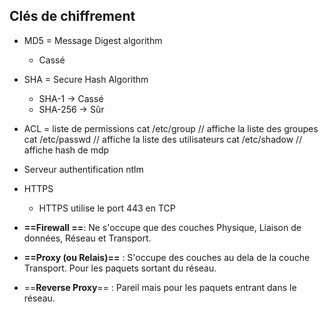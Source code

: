 
## Clés de chiffrement

- MD5 = Message Digest algorithm
	- Cassé
- SHA = Secure Hash Algorithm 
	- SHA-1 -> Cassé
	- SHA-256 -> Sûr

- ACL = liste de permissions
	cat /etc/group      // affiche la liste des groupes
	cat /etc/passwd     // affiche la liste des utilisateurs
	cat /etc/shadow     // affiche hash de mdp

- Serveur authentification ntlm



- HTTPS
	- HTTPS utilise le port 443 en TCP


- **==Firewall ==**: Ne s'occupe que des couches Physique, Liaison de données, Réseau et Transport.
- **==Proxy (ou Relais)==** : S'occupe des couches au dela de la couche Transport. Pour les paquets sortant du réseau.
- ==**Reverse Proxy**== : Pareil mais pour les paquets entrant dans le réseau.